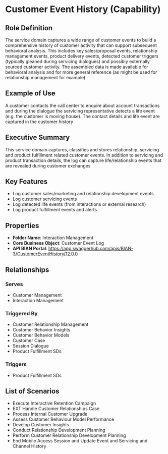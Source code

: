 # Customer Event History (Capability)

## Role Definition
The service domain captures a wide range of customer events to build a comprehensive history of customer activity that can support subsequent behavioral analysis. This includes key sales/proposal events, relationship management events, product delivery events, detected customer triggers (typically gleaned during servicing dialogues) and possibly externally sourced customer activity. The assembled data is made available for behavioral analysis and for more general reference (as might be used for relationship management for example)

## Example of Use
A customer contacts the call center to enquire about account transactions and during the dialogue the servicing representative detects a life event (e.g. the customer is moving house). The contact details and life event are captured in the customer history

## Executive Summary
This service domain captures, classifies and stores relationship, servicing and product fulfillment related customer events. In addition to servicing and product transaction details, the log can capture life/relationship events that are revealed during customer exchanges

## Key Features
- Log customer sales/marketing and relationship development events
- Log customer servicing events
- Log detected life events (from interactions or external research)
- Log product fulfillment events and alerts

## Properties
- **Folder Name**: Interaction Management
- **Core Business Object**: Customer Event Log
- **API BIAN Portal**: https://app.swaggerhub.com/apis/BIAN-3/CustomerEventHistory/12.0.0

## Relationships
### Serves
- Customer Management
- Interaction Management

### Triggered By
- Customer Relationship Management
- Customer Behavior Insights
- Customer Behavior Models
- Customer Case
- Session Dialogue
- Product Fulfillment SDs

### Triggers
- Product Fulfillment SDs

## List of Scenarios
- Execute Interactive Retention Campaign
- EXT Handle Customer Relationships Case
- Process Internal Customer Upgrade
- Assess Customer Behaviour Model Performance
- Develop Customer Insights
- Conduct Relationship Development Planning
- Perform Customer Relationship Development Planning
- End Mobile Access Session and Update Event and Servicing and Channel History